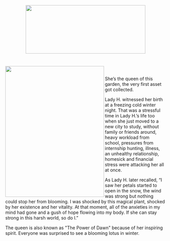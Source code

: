 <p align="center">
<img src="https://github.com/lady-h-world/My_Garden/blob/main/images/The_Queen_title.png" width="376" height="152" />
</p>

#

<p>
<img align="left" src="https://github.com/lady-h-world/My_Garden/blob/main/images/the_queen.png" width="310" height="410" />
&nbsp;&nbsp;&nbsp;&nbsp;&nbsp;&nbsp;&nbsp;&nbsp;&nbsp;&nbsp;


She’s the queen of this garden, the very first asset got collected.
  
  
Lady H. witnessed her birth at a freezing cold winter night. That was a stressful time in Lady H.’s life too when she just moved to a new city to study, without family or friends around, heavy workload from school, pressures from internship hunting, illness, an unhealthy relationship, homesick and financial stress were attacking her all at once. 
  
As Lady H. later recalled, “I saw her petals started to open in the snow, the wind was strong but nothing could stop her from blooming. I was shocked by this magical plant, shocked by her existence and her vitality. At that moment, all of the anxieties in my mind had gone and a gush of hope flowing into my body. If she can stay strong in this harsh world, so do I.”
  
  
The queen is also known as "The Power of Dawn" because of her inspiring spirit. Everyone was surprised to see a blooming lotus in winter.
</p>
